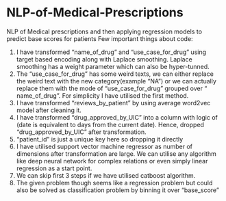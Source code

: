 # NLP-of-Medical-Prescriptions
NLP of Medical prescriptions and then applying regression models to predict base scores for patients
Few important things about code:
1. I have transformed “name_of_drug” and “use_case_for_drug” using target based encoding along with Laplace smoothing. Laplace smoothing has a weight parameter which can also be hyper-tunned.
2. The “use_case_for_drug” has some weird texts, we can either replace the weird text with the new category(example “NA”) or we can actually replace them with the mode of “use_case_for_drug” grouped over “ name_of_drug”. For simplicity I have utilised the first method.  
3. I have transformed “reviews_by_patient” by using average word2vec model after cleaning it.
4. I have transformed “drug_approved_by_UIC” into a column with logic of (date is equivalent to days from the current date). Hence, dropped “drug_approved_by_UIC” after transformation. 
5. “patient_id” is just a unique key here so dropping it directly
6. I have utilised support vector machine regressor as number of dimensions after transformation are large. We can utilise any algorithm like deep neural network for complex relations or even simply linear regression as a start point.
7. We can skip first 3 steps if we have utilised catboost algorithm.
8. The given problem though seems like a regression problem but could also be solved as classification problem by binning it over “base_score”
